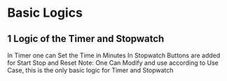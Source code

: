 # Basic Logics

## 1 Logic of the Timer and Stopwatch
In Timer one can Set the Time in Minutes 
In Stopwatch Buttons are added for Start Stop and Reset
Note: One Can Modify and use according to Use Case, this is the only basic logic for Timer and Stopwatch
